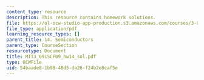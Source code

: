 ```yaml
---
content_type: resource
description: This resource contains homework solutions.
file: https://ol-ocw-studio-app-production.s3.amazonaws.com/courses/3-091sc-introduction-to-solid-state-chemistry-fall-2010/54baade81b9848d5da26f24b2e8caf5e_MIT3_091SCF09_hw14_sol.pdf
file_type: application/pdf
learning_resource_types: []
parent_title: 14. Semiconductors
parent_type: CourseSection
resourcetype: Document
title: MIT3_091SCF09_hw14_sol.pdf
type: OCWFile
uid: 54baade8-1b98-48d5-da26-f24b2e8caf5e
---
```

